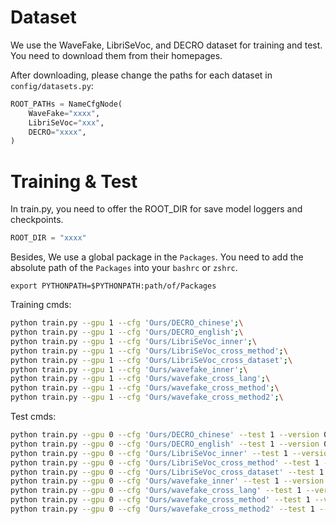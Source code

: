 # Dataset 

We use the WaveFake, LibriSeVoc, and DECRO dataset for training and test. You need to download them from their homepages.

After downloading, please change the paths for each dataset in  `config/datasets.py`:

```python
ROOT_PATHs = NameCfgNode(
    WaveFake="xxxx",
    LibriSeVoc="xxx",
    DECRO="xxxx",
)
```




# Training & Test


In train.py, you need to offer the ROOT_DIR for save model loggers and checkpoints.

```python
ROOT_DIR = "xxxx"
```

Besides, We use a global package in the `Packages`. You need to add the absolute path of the `Packages` into your `bashrc` or `zshrc`. 
```
export PYTHONPATH=$PYTHONPATH:path/of/Packages
```


Training cmds:

```bash
python train.py --gpu 1 --cfg 'Ours/DECRO_chinese';\
python train.py --gpu 1 --cfg 'Ours/DECRO_english';\
python train.py --gpu 1 --cfg 'Ours/LibriSeVoc_inner';\
python train.py --gpu 1 --cfg 'Ours/LibriSeVoc_cross_method';\
python train.py --gpu 1 --cfg 'Ours/LibriSeVoc_cross_dataset';\
python train.py --gpu 1 --cfg 'Ours/wavefake_inner';\
python train.py --gpu 1 --cfg 'Ours/wavefake_cross_lang';\
python train.py --gpu 1 --cfg 'Ours/wavefake_cross_method';\
python train.py --gpu 1 --cfg 'Ours/wavefake_cross_method2';\
```


Test cmds:
```bash
python train.py --gpu 0 --cfg 'Ours/DECRO_chinese' --test 1 --version 0;\
python train.py --gpu 0 --cfg 'Ours/DECRO_english' --test 1 --version 0;\
python train.py --gpu 0 --cfg 'Ours/LibriSeVoc_inner' --test 1 --version 0;\
python train.py --gpu 0 --cfg 'Ours/LibriSeVoc_cross_method' --test 1 --version 0;\
python train.py --gpu 0 --cfg 'Ours/LibriSeVoc_cross_dataset' --test 1 --version 0;\
python train.py --gpu 0 --cfg 'Ours/wavefake_inner' --test 1 --version 0;\
python train.py --gpu 0 --cfg 'Ours/wavefake_cross_lang' --test 1 --version 0;\
python train.py --gpu 0 --cfg 'Ours/wavefake_cross_method' --test 1 --version 0;\
python train.py --gpu 0 --cfg 'Ours/wavefake_cross_method2' --test 1 --version 0;\
```
